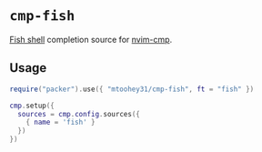 <!-- cSpell:ignore nvim -->

# `cmp-fish`

[Fish shell](https://fishshell.com) completion source for [nvim-cmp](https://github.com/hrsh7th/nvim-cmp).

## Usage

```lua
require("packer").use({ "mtoohey31/cmp-fish", ft = "fish" })

cmp.setup({
  sources = cmp.config.sources({
    { name = 'fish' }
  })
})
```
